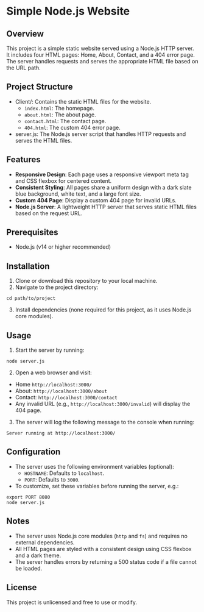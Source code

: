 # Simple Node.js Website

## Overview
This project is a simple static website served using a Node.js HTTP server. It includes four HTML pages: Home, About, Contact, and a 404 error page. The server handles requests and serves the appropriate HTML file based on the URL path.

## Project Structure
* Client/: Contains the static HTML files for the website.
  * `index.html`: The homepage.
  * `about.html`: The about page.
  * `contact.html`: The contact page.
  * `404.html`: The custom 404 error page.
* server.js: The Node.js server script that handles HTTP requests and serves the HTML files.

## Features
* **Responsive Design**: Each page uses a responsive viewport meta tag and CSS flexbox for centered content.
* **Consistent Styling**: All pages share a uniform design with a dark slate blue background, white text, and a large font size.
* **Custom 404 Page**: Display a custom 404 page for invalid URLs.
* **Node.js Server**:  A lightweight HTTP server that serves static HTML files based on the request URL.

## Prerequisites
* Node.js (v14 or higher recommended)

## Installation
1. Clone or download this repository to your local machine.
2. Navigate to the project directory:
```
cd path/to/project
```
3. Install dependencies (none required for this project, as it uses Node.js core modules).

## Usage
1. Start the server by running:
```
node server.js
```
2. Open a web browser and visit:
  * Home `http://localhost:3000/`
  * About: `http://localhost:3000/about`
  * Contact: `http://localhost:3000/contact`
  * Any invalid URL (e.g., `http://localhost:3000/invalid`) will display the 404 page.
3. The server will log the following message to the console when running:
```
Server running at http://localhost:3000/
```

## Configuration
* The server uses the following environment variables (optional):
  * `HOSTNAME`: Defaults to `localhost`.
  * `PORT`: Defaults to `3000`.
* To customize, set these variables before running the server, e.g.:
```
export PORT 8080
node server.js
```

## Notes
* The server uses Node.js core modules (`http` and `fs`) and requires no external dependencies.
* All HTML pages are styled with a consistent design using CSS flexbox and a dark theme.
* The server handles errors by returning a 500 status code if a file cannot be loaded.

## License
This project is unlicensed and free to use or modify.
